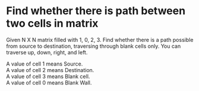 # Find whether there is path between two cells in matrix
Given N X N matrix filled with 1, 0, 2, 3. Find whether there is a path possible from source to destination, traversing through blank cells only. You can traverse up, down, right, and left. <br />

A value of cell 1 means Source. <br />
A value of cell 2 means Destination. <br />
A value of cell 3 means Blank cell. <br />
A value of cell 0 means Blank Wall. <br />
